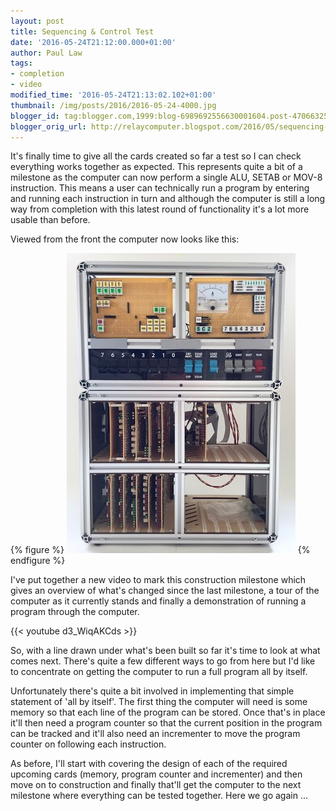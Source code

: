 ```yaml
---
layout: post
title: Sequencing & Control Test
date: '2016-05-24T21:12:00.000+01:00'
author: Paul Law
tags:
- completion
- video
modified_time: '2016-05-24T21:13:02.102+01:00'
thumbnail: /img/posts/2016/2016-05-24-4000.jpg
blogger_id: tag:blogger.com,1999:blog-6989692556630001604.post-4706632519475100222
blogger_orig_url: http://relaycomputer.blogspot.com/2016/05/sequencing-control-test.html
---
```


It's finally time to give all the cards created so far a test so I can check 
everything works together as expected. This represents quite a bit of a 
milestone as the computer can now perform a single ALU, SETAB or MOV-8 
instruction. This means a user can technically run a program by entering and 
running each instruction in turn and although the computer is still a long way 
from completion with this latest round of functionality it's a lot more usable 
than before.

Viewed from the front the computer now looks like 
this:

{% figure %}
![Relay Computer (front view)](/img/posts/2016/2016-05-24-0000.jpg)
{% endfigure %}

I've put together a new video to mark this construction milestone 
which gives an overview of what's changed since the last milestone, a tour of 
the computer as it currently stands and finally a demonstration of running a 
program through the computer.

{{< youtube d3_WiqAKCds >}}

So, 
with a line drawn under what's been built so far it's time to look at what 
comes next. There's quite a few different ways to go from here but I'd like to 
concentrate on getting the computer to run a full program all by itself.

Unfortunately there's quite a bit involved in implementing that simple 
statement of 'all by itself'. The first thing the computer will need is some 
memory so that each line of the program can be stored. Once that's in place 
it'll then need a program counter so that the current position in the program 
can be tracked and it'll also need an incrementer to move the program counter 
on following each instruction.

As before, I'll start with covering 
the design of each of the required upcoming cards (memory, program counter and 
incrementer) and then move on to construction and finally that'll get the 
computer to the next milestone where everything can be tested together. Here 
we go again ... 
